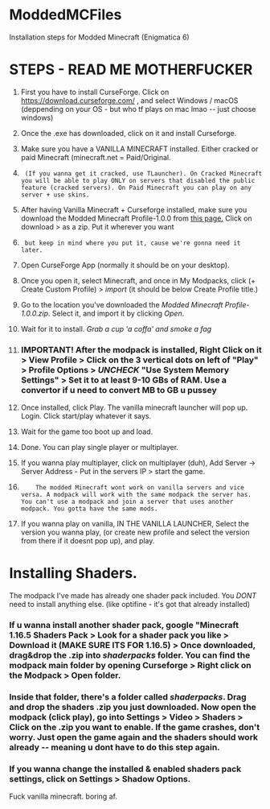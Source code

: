 # ModdedMCFiles
Installation steps for Modded Minecraft (Enigmatica 6)

# STEPS - READ ME MOTHERFUCKER
1. First you have to install CurseForge. Click on https://download.curseforge.com/ , and select Windows / macOS (deppending on your OS - but who tf plays on mac lmao -- just choose windows)
2. Once the .exe has downloaded, click on it and install Curseforge.
3. Make sure you have a VANILLA MINECRAFT installed. Either cracked or paid Minecraft (minecraft.net = Paid/Original. 
4.      (If you wanna get it cracked, use TLauncher). On Cracked Minecraft you will be able to play ONLY on servers that disabled the public feature (cracked servers). On Paid Minecraft you can play on any server + use skins.
5. After having Vanilla Minecraft + Curseforge installed, make sure you download the Modded Minecraft Profile-1.0.0 from [this page.](https://mega.nz/file/vbAVEArb#njJM3MdAGt0-Vjc3AsAurdoeKxS_-UjsuAl_DilaUXU) Click on download > as a zip. Put it wherever you want
6.      but keep in mind where you put it, cause we're gonna need it later.
7. Open CurseForge App (normally it should be on your desktop). 
8. Once you open it, select Minecraft, and once in My Modpacks, click (+ Create Custom Profile) > _import_ (it should be below Create Profile title.)
9. Go to the location you've downloaded the _Modded Minecraft Profile-1.0.0.zip_. Select it, and import it by clicking _Open_.
10. Wait for it to install. _Grab a cup 'a coffa' and smoke a fag_
11. ### IMPORTANT! After the modpack is installed, Right Click on it > View Profile > Click on the 3 vertical dots on left of "Play" > Profile Options > _UNCHECK_ "Use System Memory Settings" > Set it to at least 9-10 GBs of RAM. Use a convertor if u need to convert MB to GB u pussey


13. Once installed, click Play. The vanilla minecraft launcher will pop up. Login. Click start/play whatever it says.
14. Wait for the game too boot up and load.
15. Done. You can play single player or multiplayer. 
16. If you wanna play multiplayer, click on multiplayer (duh), Add Server -> Server Address - Put in the servers IP > start the game. 
17.         The modded Minecraft wont work on vanilla servers and vice versa. A modpack will work with the same modpack the server has. You can't use a modpack and join a server that uses another modpack. You gotta have the same mods.
18. If you wanna play on vanilla, IN THE VANILLA LAUNCHER, Select the version you wanna play, (or create new profile and select the version from there if it doesnt pop up), and play.

# Installing Shaders.
The modpack I've made has already one shader pack included. You _DONT_ need to install anything else. (like optifine - it's got that already installed) 
### If u wanna install another shader pack, google "Minecraft 1.16.5 Shaders Pack > Look for a shader pack you like > Download it (MAKE SURE ITS FOR 1.16.5) > Once downloaded, drag&drop the .zip into _shaderpacks_ folder. You can find the modpack main folder by opening Curseforge > Right click on the Modpack > Open folder. 
### Inside that folder, there's a folder called _shaderpacks_. Drag and drop the shaders .zip you just downloaded. Now open the modpack (click play), go into Settings > Video > Shaders > Click on the .zip you want to enable. If the game crashes, don't worry. Just open the game again and the shaders should work already -- meaning u dont have to do this step again. 
### If you wanna change the installed & enabled shaders pack settings, click on Settings > Shadow Options.

Fuck vanilla minecraft. boring af.
